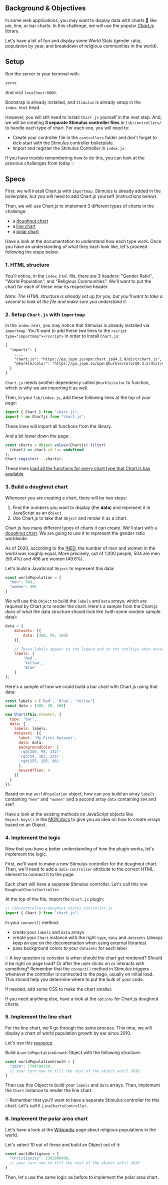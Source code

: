 ## Background & Objectives

In some web applications, you may want to display data with charts 🎨 like pie, line, or bar charts. In this challenge, we will use the popular [*Chart.js*](https://www.chartjs.org/docs/latest/) library.

Let's have a bit of fun and display some World Stats (gender ratio, population by year, and breakdown of religious communities in the world).

## Setup

Run the server in your terminal with:

```bash
serve
```

And visit `localhost:8000`.

Bootstrap is already installed, and `Stimulus` is already setup in the `index.html` head.

However, you will still need to install `Chart.js` yourself in the next step. And, we will be creating **3 separate Stimulus controller files** in `lib/controllers/` to handle each type of chart. For each one, you will need to:

- Create your controller file in the `controllers` folder and don't forget to kick-start with the Stimulus controller boilerplate.
- Import and register the Stimulus Controller in `index.js`.

If you have trouble remembering how to do this, you can look at the previous challenges from today 💡

## Specs

First, we will install Chart.js with `importmap`. Stimulus is already added in the boilerplate, but you will need to add Chart.js yourself (instructions below).

Then, we will use Chart.js to implement 3 different types of charts in the challenge:
- a [doughnut chart](https://www.chartjs.org/docs/latest/charts/doughnut.html)
- a [line chart](https://www.chartjs.org/docs/latest/charts/line.html)
- a [polar chart](https://www.chartjs.org/docs/latest/charts/polar.html)

Have a look at the documentation to understand how each type work. Once you have an understanding of what they each look like, let's proceed following the steps below.

### 1. HTML structure

You'll notice, in the `index.html` file, there are 3 headers: "Gender Ratio", "World Population", and "Religious Communities". We'll want to put the chart for each of these near its respective header.

_Note: The HTML structure is already set up for you, but you'll want to take a second to look at the file and make sure you understand it._

### 2. Setup `Chart.js` with `importmap`

In the `index.html`, you may notice that Stimulus is already installed via `importmap`. You'll want to add these two lines to the `<script type="importmap"></script>` in order to install `Chart.js`:

```html
{
  "imports": {
    ...,
    "chart.js": "https://ga.jspm.io/npm:chart.js@4.2.0/dist/chart.js",
    "@kurkle/color": "https://ga.jspm.io/npm:@kurkle/color@0.3.2/dist/color.esm.js"
  }
}
```

`Chart.js` needs another dependency called `@kurkle/color` to function, which is why we are importing it as well.

Then, in your `lib/index.js`, add these following lines at the top of your page:

```javascript
import { Chart } from "chart.js";
import * as Chartjs from "chart.js";
```

These lines will import all functions from the library.

And a bit lower down the page:

```javascript
const charts = Object.values(Chartjs).filter(
  (chart) => chart.id !== undefined
);
Chart.register(...charts);
```

These lines [load all the functions for every chart type that Chart.js has available](https://www.chartjs.org/docs/latest/getting-started/usage.html).

### 3. Build a doughnut chart

Whenever you are creating a chart, there will be two steps:

1. Find the numbers you want to display (the **data**) and represent it in JavaScript as an `Object`.
2. Use Chart.js to take that `Object` and render it as a chart.

Chart.js has many different types of charts it can create. We'll start with a [doughnut chart](https://www.chartjs.org/docs/latest/charts/doughnut.html). We are going to use it to represent the gender ratio worldwide.

As of 2020, according to the [INED](https://www.ined.fr/en/everything_about_population/demographic-facts-sheets/faq/more-men-or-women-in-the-world/), the number of men and women in the world was roughly equal, More precisely, out of 1,000 people, 504 are men (50.4%) and 496 are women (49.6%).

Let's build a JavaScript `Object` to represent this data:

```javascript
const worldPopulation = {
  "men": 504,
  "women": 496
}
```

We will use this `Object` to build the `labels` and `data` arrays, which are required by Chart.js to render the chart. Here's a sample from the Chart.js docs of what the data structure should look like (with some random sample data):

```javascript
data = {
    datasets: [{
        data: [300, 50, 100]
    }],

    // These labels appear in the legend and in the tooltips when hovering different arcs
    labels: [
        'Red',
        'Yellow',
        'Blue'
    ]
};
```

Here's a sample of how we could build a bar chart with Chart.js using that data:

```javascript
const labels = ['Red', 'Blue', 'Yellow']
const data = [300, 50, 100]

new Chart(this.element, {
  type: 'bar',
  data: {
    labels: labels,
    datasets: [{
      label: 'My First Dataset',
      data: data,
      backgroundColor: [
      'rgb(255, 99, 132)',
      'rgb(54, 162, 235)',
      'rgb(255, 205, 86)'
      ],
      hoverOffset: 4
    }]
  }
});
```

Based on our `worldPopulation` object, how can you build an array `labels` containing `"men"` and `"women"` and a second array `data` containing `504` and `496`?

Have a look at the existing methods on JavaScript objects like `Object.keys()` in the [MDN docs](https://developer.mozilla.org/en-US/docs/Web/JavaScript/Reference/Global_Objects/Object/keys) to give you an idea on how to create arrays based on an Object.

### 4. Implement the logic

Now that you have a better understanding of how the plugin works, let's implement the logic.

First, we'll want to make a new Stimulus controller for the doughnut chart. Then, we'll need to add a `data-controller` attribute to the correct HTML element to connect it to the page.

Each chart will have a separate Stimulus controller. Let's call this one `DoughnutChartsController`.

At the top of the file, import the `Chart.js` plugin:

```javascript
// lib/controllers/doughnut_charts_controller.js
import { Chart } from "chart.js";
```

In your `connect()` method:
- create your `labels` and `data` arrays
- create your `Chart` instance with the right `type`, `data` and `datasets` (always keep an eye on the documentation when using external libraries)
- pass background colors to your `datasets` for each label

💡 A key question to consider is when should the chart get rendered? Should it be right on page load? Or after the user clicks on or interacts with something? Remember that the `connect()` method in Stimulus triggers whenever the controller is connected to the page, usually on initial load. This should help you determine where to put the bulk of your code.

If needed, add some CSS to make the chart smaller.

If you need anything else, have a look at the `options` for Chart.js doughnut charts.

### 5. Implement the line chart

For the line chart, we'll go through the same process. This time, we will display a chart of world population growth by ear since 2010.

Let's use this [resource](https://www.worldometers.info/world-population/world-population-by-year/).

Build a `worldPopulationGrowth` Object with the following structure:

```javascript
const worldPopulationGrowth = {
  "2020": 7794798739,
  // your turn now to fill the rest of the object until 2010
}
```

Then use this Object to build your `labels` and `data` arrays. Then, implement the `Chart` instance to render the line chart.

💡 Remember that you'll want to have a separate Stimulus controller for this chart. Let's call it `LineChartsController`.

### 6. Implement the polar area chart

Let's have a look at the [Wikipedia](https://en.wikipedia.org/wiki/List_of_religious_populations) page about religious populations in the world.

Let's select 10 out of these and build an Object out of it:

```javascript
const worldReligions = {
  "christianity": 2382000000,
  // your turn now to fill the rest of the object until 2010
}
```

Then, let's use the same logic as before to implement the polar area chart.
